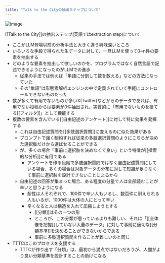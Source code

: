 ```yaml
---
title: "Talk to the Cityの抽出ステップについて"
---
```


![image](https://gyazo.com/9a06a82b7d3bdb2c7dc9542d6e09ad7b/thumb/1000)

[[Talk to the City]]の抽出ステップ(英語ではextraction step)について
- ここがLLM登場以前の分析手法と大きく違う興味深いところ
- いろいろな手段で得られた生データに対して、一旦LLMを使って0~n件の要素を抽出する
- どのような要素を抽出して欲しいのかを、プログラムではなく自然言語で記述できるようになったのがLLMでの進歩
    - 従来の手法では例えば「単語に分割して数を数える」などの方法になっていた
    - その"単語"は形態素解析エンジンの中で定義されていて手軽にコントロールできないものだった
- 数が多くて有用でないものが多いX(Twitter)などからのデータであれば、有用でない投稿からは要素が0件抽出され、実質的に「有用でないものを捨てる[[フィルタ]]」として機能する
- 複数の要素を含んでいる[[自由記述のアンケート]]に対して特に効果を発揮する
    - これは自由記述質問を[[多肢選択質問]]に変えるのに似た効果がある
    - プロンプトで強く制約すれば従来の多肢選択質問のようにこちらが決めた選択肢だけから選ばせることができる
    - が、多くの場合「事前に選択肢を決めなくて良い」という特徴が[[探索的な分析]]に有用である
        - アンケートを作る段階で多肢選択質問ではなく自由記述質問にしている場合、多くの場合は対象データの分布に対して知識が足りなくて事前に選択肢を設計できないことによるから
    - 自由記述の回答が集まった場合、ある程度の分量で人は全部読むことが辛いと思うようになる
        - 耐性は人それぞれで、100件で辛い人もいるし、数百件に耐えられる人もいるが、1000件は大体の人にとって辛い
        - 辛くなると人は構造を入れて圧縮しようとする
            - [[分類]]はその一つの形
            - ところが、この分類が思っているよりも難しい、それは「[[全体像を把握]]していない大量のデータ」に対して事前に適切な[[分類基準]]を決めることができないからである
            - 事前に多肢選択質問を作ることが難しいのと同じ
- TTTCはこのプロセスを支援する
    - TTTCが作り出す「分類」は、最初から満点ではないだろうが、人間がより良い分類基準を設計することの助けになる

